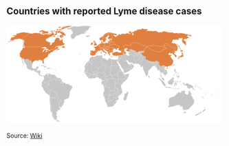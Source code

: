 ## Countries with reported Lyme disease cases

![Geographical_distribution_of_reported_Lyme_Disease_cases](https://github.com/a-greshnova/2019_igem/blob/master/igem_wiki/Geographical_distribution_of_reported_Lyme_Disease_cases.png)

Source: [Wiki](https://en.wikipedia.org/wiki/Tick-borne_disease)
